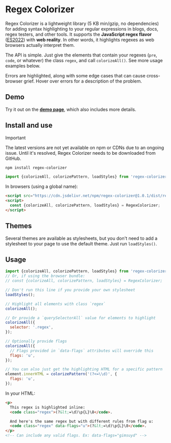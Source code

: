 ﻿# Regex Colorizer

Regex Colorizer is a lightweight library (5 KB min/gzip, no dependencies) for adding syntax highlighting to your regular expressions in blogs, docs, regex testers, and other tools. It supports the **JavaScript regex flavor** ([ES2022](https://github.com/slevithan/awesome-regex#javascript-regex-evolution)) with **web reality**. In other words, it highlights regexes as web browsers actually interpret them.

The API is simple. Just give the elements that contain your regexes (`pre`, `code`, or whatever) the class `regex`, and call `colorizeAll()`. See more usage examples below.

Errors are highlighted, along with some edge cases that can cause cross-browser grief. Hover over errors for a description of the problem.

## Demo

Try it out on the [**demo page**](https://slevithan.github.io/regex-colorizer/demo/), which also includes more details.

## Install and use

> [!IMPORTANT]
> The latest versions are not yet available on npm or CDNs due to an ongoing issue. Until it's resolved, Regex Colorizer needs to be downloaded from GitHub.

```sh
npm install regex-colorizer
```

```js
import {colorizeAll, colorizePattern, loadStyles} from 'regex-colorizer';
```

In browsers (using a global name):

```html
<script src="https://cdn.jsdelivr.net/npm/regex-colorizer@1.0.1/dist/regex-colorizer.min.js"></script>
<script>
  const {colorizeAll, colorizePattern, loadStyles} = RegexColorizer;
</script>
```

## Themes

Several themes are available as stylesheets, but you don't need to add a stylesheet to your page to use the default theme. Just run `loadStyles()`.

## Usage

```js
import {colorizeAll, colorizePattern, loadStyles} from 'regex-colorizer';
// Or, if using the browser bundle:
// const {colorizeAll, colorizePattern, loadStyles} = RegexColorizer;

// Don't run this line if you provide your own stylesheet
loadStyles();

// Highlight all elements with class `regex`
colorizeAll();

// Or provide a `querySelectorAll` value for elements to highlight
colorizeAll({
  selector: '.regex',
});

// Optionally provide flags
colorizeAll({
  // Flags provided in `data-flags` attributes will override this
  flags: 'u',
});

// You can also just get the highlighting HTML for a specific pattern
element.innerHTML = colorizePattern('(?<=\\d)', {
  flags: 'u',
});
```

In your HTML:

```html
<p>
  This regex is highlighted inline:
  <code class="regex">(?&lt;=\d)\p{L}\8</code>.

  And here's the same regex but with different rules from flag u:
  <code class="regex" data-flags="u">(?&lt;=\d)\p{L}\8</code>.
</p>
<!-- Can include any valid flags. Ex: data-flags="gimsuyd" -->
```
